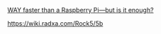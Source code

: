 [WAY faster than a Raspberry Pi—but is it enough?](https://youtu.be/CxD_0q8tAdc)

https://wiki.radxa.com/Rock5/5b
